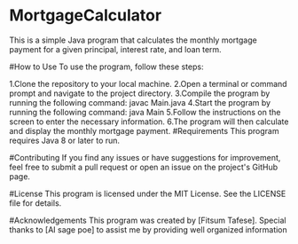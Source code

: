 # MortgageCalculator
This is a simple Java program that calculates the monthly mortgage payment for a given principal, interest rate, and loan term.

#How to Use
To use the program, follow these steps:

1.Clone the repository to your local machine.
2.Open a terminal or command prompt and navigate to the project directory.
3.Compile the program by running the following command: javac Main.java
4.Start the program by running the following command: java Main
5.Follow the instructions on the screen to enter the necessary information.
6.The program will then calculate and display the monthly mortgage payment.
#Requirements
This program requires Java 8 or later to run.

#Contributing
If you find any issues or have suggestions for improvement, feel free to submit a pull request or open an issue on the project's GitHub page.

#License
This program is licensed under the MIT License. See the LICENSE file for details.

#Acknowledgements
This program was created by [Fitsum Tafese]. Special thanks to [AI sage poe] to assist me by providing well organized information 
